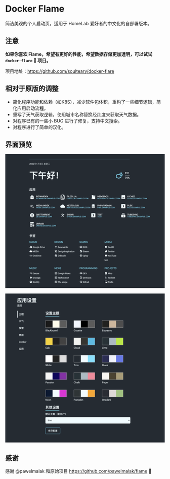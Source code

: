 # Docker Flame

简洁美观的个人启动页，适用于 HomeLab 爱好者的中文化的自部署版本。


## 注意

**如果你喜欢 Flame，希望有更好的性能，希望数据存储更加透明，可以试试 `docker-flare` 🌟 项目。**

项目地址：https://github.com/soulteary/docker-flare

## 相对于原版的调整

- 简化程序功能和依赖（如K8S），减少软件包体积，重构了一些细节逻辑，简化应用启动流程。
- 重写了天气获取逻辑，使用城市名称替换经纬度来获取天气数据。
- 对程序已有的一些小 BUG 进行了修复，支持中文搜索。
- 对程序进行了简单的汉化。

## 界面预览

![首页示例](./screenshots/homepage.png)

![设置页面](./screenshots/settings.png)

## 感谢

感谢 @pawelmalak 和原始项目 https://github.com/pawelmalak/flame 🎉
